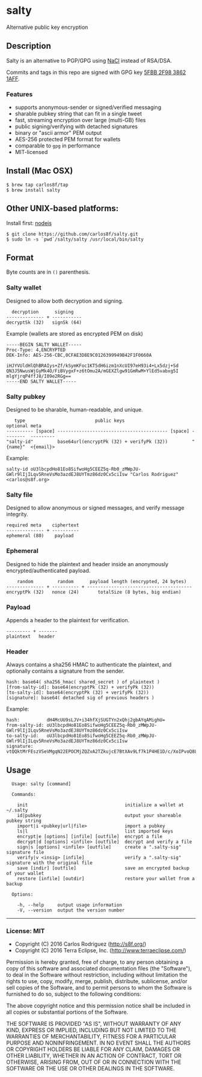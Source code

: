 salty
=====

Alternative public key encryption

## Description

Salty is an alternative to PGP/GPG using [NaCl](https://en.wikipedia.org/wiki/NaCl_(software)) instead of RSA/DSA.

Commits and tags in this repo are signed with GPG key [5FBB 2F98 3862 1AFF](https://keybase.io/carlos8f).

### Features

- supports anonymous-sender or signed/verified messaging
- sharable pubkey string that can fit in a single tweet
- fast, streaming encryption over large (multi-GB) files
- public signing/verifying with detached signatures
- binary or "ascii armor" PEM output
- AES-256 protected PEM format for wallets
- comparable to `gpg` in performance
- MIT-licensed

## Install (Mac OSX)

```
$ brew tap carlos8f/tap
$ brew install salty
```

## Other UNIX-based platforms:

Install first: [nodejs](https://nodejs.org/)

```
$ git clone https://github.com/carlos8f/salty.git
$ sudo ln -s `pwd`/salty/salty /usr/local/bin/salty
```

## Format

Byte counts are in `()` parenthesis.

### Salty wallet

Designed to allow both decryption and signing.

```
  decryption      signing
-------------- + -----------
decryptSk (32)   signSk (64)
```

Example (wallets are stored as encrypted PEM on disk)

```
-----BEGIN SALTY WALLET-----
Proc-Type: 4,ENCRYPTED
DEK-Info: AES-256-CBC,0CFAE3D8E9C0126399949B42F1F0660A

iHJYVUldHlQhBRAIys+Zf/kSymKFoc1KT5dH6izm1nXcUI97eH93i4+Lx5dzj+Sd
QN3J5NwusWjGyMk4O/FiBVygxF+z6tOmu2A/mGEXZlgw91GmRwM+YlEd5vabxg5I
mlgYjrqP4ffJ8/I09e2RGg==
-----END SALTY WALLET-----
```

### Salty pubkey

Designed to be sharable, human-readable, and unique.

```
   type                          public keys                            optional meta
---------- [space] ----------------------------------------- [space] --------  ---------
"salty-id"         base64url(encryptPk (32) + verifyPk (32))         "{name}"  <{email}>

```

Example:

```
salty-id oU3lbcpdHo81Eo8SifwoHg5CEEZ5q-Rb0_zMWpJU-GWlr9lIjILqv5RneVsMo3azdEJ8UYTmz86dz0Cx5ciIsw "Carlos Rodriguez" <carlos@s8f.org>
```

### Salty file

Designed to allow anonymous or signed messages, and verify message integrity.

```
required meta    ciphertext  
-------------- + ----------
ephemeral (80)    payload
```

### Ephemeral

Designed to hide the plaintext and header inside an anonymously encrypted/authenticated payload.

```
    random         random      payload length (encrypted, 24 bytes)
-------------- + ---------- + ---------------------------------------
encryptPk (32)   nonce (24)       totalSize (8 bytes, big endian)
```

### Payload

Appends a header to the plaintext for verification.

```
--------- + -------
plaintext   header
```

### Header

Always contains a sha256 HMAC to authenticate the plaintext, and optionally contains a signature from the sender.

```
hash: base64( sha256_hmac( shared_secret ) of plaintext )
[from-salty-id]: base64(encryptPk (32) + verifyPk (32))
[to-salty-id]: base64(encryptPk (32) + verifyPk (32))
[signature]: base64( detached sig of previous headers )
```

Example:

```
hash:          dH4McUU9sLJV+i34hfXjSUGTYn2xQhj2gbAYqAMighU=
from-salty-id: oU3lbcpdHo81Eo8SifwoHg5CEEZ5q-Rb0_zMWpJU-GWlr9lIjILqv5RneVsMo3azdEJ8UYTmz86dz0Cx5ciIsw
to-salty-id:   oU3lbcpdHo81Eo8SifwoHg5CEEZ5q-Rb0_zMWpJU-GWlr9lIjILqv5RneVsMo3azdEJ8UYTmz86dz0Cx5ciIsw
signature:     vtQQktMrFEszVSeVMgqN22EPOCMjZQZvA2TZkujcE7BtXAv9Lf7k1P4HE1D/c/XoIPvoQ8LiHJEgumWlgGuNDg==
```

## Usage

```
  Usage: salty [command]

  Commands:

    init                                    initialize a wallet at ~/.salty
    id|pubkey                               output your shareable pubkey string
    import|i <pubkey|url|file>              import a pubkey
    ls|l                                    list imported keys
    encrypt|e [options] [infile] [outfile]  encrypt a file
    decrypt|d [options] <infile> [outfile]  decrypt and verify a file
    sign|s [options] <infile> [outfile]     create a ".salty-sig" signature file
    verify|v <insig> [infile]               verify a ".salty-sig" signature with the original file
    save [indir] [outfile]                  save an encrypted backup of your wallet
    restore [infile] [outdir]               restore your wallet from a backup

  Options:

    -h, --help     output usage information
    -V, --version  output the version number
```

- - -

### License: MIT

- Copyright (C) 2016 Carlos Rodriguez (http://s8f.org/)
- Copyright (C) 2016 Terra Eclipse, Inc. (http://www.terraeclipse.com/)

Permission is hereby granted, free of charge, to any person obtaining a copy
of this software and associated documentation files (the &quot;Software&quot;), to deal
in the Software without restriction, including without limitation the rights
to use, copy, modify, merge, publish, distribute, sublicense, and/or sell
copies of the Software, and to permit persons to whom the Software is furnished
to do so, subject to the following conditions:

The above copyright notice and this permission notice shall be included in
all copies or substantial portions of the Software.

THE SOFTWARE IS PROVIDED &quot;AS IS&quot;, WITHOUT WARRANTY OF ANY KIND, EXPRESS OR
IMPLIED, INCLUDING BUT NOT LIMITED TO THE WARRANTIES OF MERCHANTABILITY,
FITNESS FOR A PARTICULAR PURPOSE AND NONINFRINGEMENT. IN NO EVENT SHALL THE
AUTHORS OR COPYRIGHT HOLDERS BE LIABLE FOR ANY CLAIM, DAMAGES OR OTHER
LIABILITY, WHETHER IN AN ACTION OF CONTRACT, TORT OR OTHERWISE, ARISING FROM,
OUT OF OR IN CONNECTION WITH THE SOFTWARE OR THE USE OR OTHER DEALINGS IN THE
SOFTWARE.
